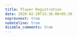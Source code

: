 ```yaml
---
title: Player Registration
date: 2020-02-20T15:36:00+05:30
noprevnext: true
nodateline: true
disable_comments: true
---
```

